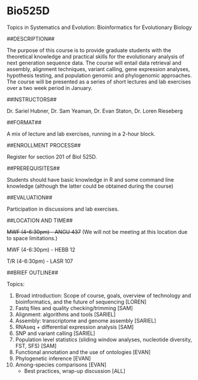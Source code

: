 Bio525D
=======

Topics in Systematics and Evolution:
Bioinformatics for Evolutionary Biology

##DESCRIPTION##

The purpose of this course is to provide graduate students with the theoretical knowledge and practical skills for the evolutionary analysis of next generation sequence data.  The course will entail data retrieval and assembly, alignment techniques, variant calling, gene expression analyses, hypothesis testing, and population genomic and phylogenomic approaches. The course will be presented as a series of short lectures and lab exercises over a two week period in January.

##INSTRUCTORS##

Dr. Sariel Hubner, Dr. Sam Yeaman, Dr. Evan Staton, Dr. Loren Rieseberg 

##FORMAT##

A mix of lecture and lab exercises, running in a 2-hour block.  

##ENROLLMENT PROCESS##

Register for section 201 of Biol 525D.

##PREREQUISITES##

Students should have basic knowledge in R and some command line knowledge (although the latter could be obtained during the course)

##EVALUATION##

Participation in discussions and lab exercises.

##LOCATION AND TIME##

~~MWF (4-6:30pm) - ANGU 437~~ (We will not be meeting at this location due to space limitations.)

MWF (4-6:30pm) - HEBB 12

T/R (4-6:30pm) - LASR 107

##BRIEF OUTLINE##

Topics:

1. Broad introduction: Scope of course, goals, overview of technology and bioinformatics, and the future of sequencing [LOREN]
2. Fastq files and quality checking/trimming [SAM]
3. Alignment: algorithms and tools [SARIEL]
4. Assembly: transcriptome and genome assembly [SARIEL]
5. RNAseq + differential expression analysis [SAM]
6. SNP and variant calling [SARIEL]
7. Population level statistics (sliding window analyses, nucleotide diversity, FST, SFS) [SAM]
8. Functional annotation and the use of ontologies [EVAN]
9. Phylogenetic inference [EVAN]
10. Among-species comparisons [EVAN] 
    - Best practices, wrap-up discussion [ALL]
